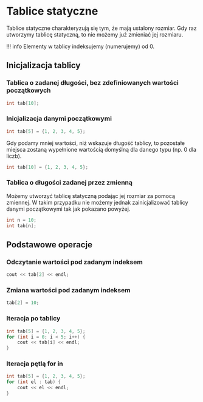 # Tablice statyczne

Tablice statyczne charakteryzują się tym, że mają ustalony rozmiar. Gdy raz utworzymy tablicę statyczną, to nie możemy już zmieniać jej rozmiaru.

!!! info
	 Elementy w tablicy indeksujemy (numerujemy) od $0$.

## Inicjalizacja tablicy

### Tablica o zadanej długości, bez zdefiniowanych wartości początkowych

```cpp
int tab[10];
```

### Inicjalizacja danymi początkowymi

```cpp
int tab[5] = {1, 2, 3, 4, 5};
```

Gdy podamy mniej wartości, niż wskazuje długość tablicy, to pozostałe miejsca zostaną wypełnione wartością domyślną dla danego typu (np. $0$ dla liczb).

```cpp
int tab[10] = {1, 2, 3, 4, 5};
```

### Tablica o długości zadanej przez zmienną

Możemy utworzyć tablicę statyczną podając jej rozmiar za pomocą zmiennej. W takim przypadku nie możemy jednak zainicjalizować tablicy danymi początkowymi tak jak pokazano powyżej.

```cpp
int n = 10;
int tab[n];
```

## Podstawowe operacje

### Odczytanie wartości pod zadanym indeksem

```cpp
cout << tab[2] << endl;
```

### Zmiana wartości pod zadanym indeksem

```cpp
tab[2] = 10;
```

### Iteracja po tablicy

```cpp
int tab[5] = {1, 2, 3, 4, 5};
for (int i = 0; i < 5; i++) {
    cout << tab[i] << endl;
}
```

### Iteracja pętlą for in

```cpp
int tab[5] = {1, 2, 3, 4, 5};
for (int el : tab) {
    cout << el << endl;
}
```
